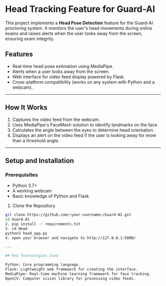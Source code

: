 # Head Tracking Feature for Guard-AI

This project implements a **Head Pose Detection** feature for the Guard-AI proctoring system. It monitors the user's head movements during online exams and raises alerts when the user looks away from the screen, ensuring exam integrity. 

## Features
- Real-time head pose estimation using MediaPipe.
- Alerts when a user looks away from the screen.
- Web interface for video feed display powered by Flask.
- Cross-platform compatibility (works on any system with Python and a webcam).

---

## How It Works
1. Captures the video feed from the webcam.
2. Uses MediaPipe's FaceMesh solution to identify landmarks on the face.
3. Calculates the angle between the eyes to determine head orientation.
4. Displays an alert on the video feed if the user is looking away for more than a threshold angle.

---

## Setup and Installation

### Prerequisites
- Python 3.7+
- A working webcam
- Basic knowledge of Python and Flask

1. Clone the Repository
```bash
git clone https://github.com/<your-username>/Guard-AI.git
cd Guard-AI
2. pip install -r requirements.txt
3. cd Head
python3 head_app.py
4. open your browser and navigate to http://127.0.0.1:5000/

---

## Key Technologies Used

Python: Core programming language.
Flask: Lightweight web framework for creating the interface.
MediaPipe: Real-time machine learning framework for face tracking.
OpenCV: Computer vision library for processing video feeds.




